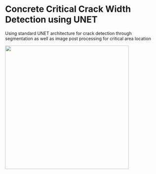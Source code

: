 # Concrete Critical Crack Width Detection using UNET

Using standard UNET architecture for crack detection through segmentation as well as image post processing for critical area location

<img src="https://miro.medium.com/max/2824/1*f7YOaE4TWubwaFF7Z1fzNw.png." data-canonical-src="https://miro.medium.com/max/2824/1*f7YOaE4TWubwaFF7Z1fzNw.png" width="400" height="400" />

